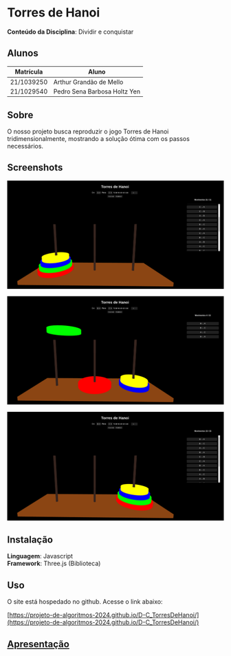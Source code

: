 # Torres de Hanoi

**Conteúdo da Disciplina**: Dividir e conquistar<br>

## Alunos
| Matrícula   | Aluno                         |
| ----------- | ----------------------------- |
| 21/1039250  |  Arthur Grandão de Mello      |
| 21/1029540  |  Pedro Sena Barbosa Holtz Yen |

## Sobre 

O nosso projeto busca reproduzir o jogo Torres de Hanoi tridimensionalmente, mostrando a solução ótima com os passos necessários. 

## Screenshots

![alt text](img/image1.png)

![alt text](img/image2.png)

![alt text](img/image3.png)

## Instalação 
**Linguagem**: Javascript <br>
**Framework**: Three.js (Biblioteca)<br>

## Uso 

O site está hospedado no github. Acesse o link abaixo:

[https://projeto-de-algoritmos-2024.github.io/D-C_TorresDeHanoi/](https://projeto-de-algoritmos-2024.github.io/D-C_TorresDeHanoi/)

## [Apresentação](https://youtu.be/JtQ99NgGnCs) 




